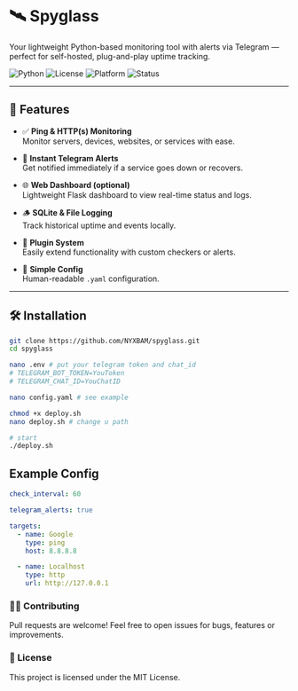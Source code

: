 # 🛰 Spyglass

Your lightweight Python-based monitoring tool with alerts via Telegram — perfect for self-hosted, plug-and-play uptime tracking.

![Python](https://img.shields.io/badge/python-3.7%2B-green)
![License](https://img.shields.io/badge/license-MIT-blue)
![Platform](https://img.shields.io/badge/platform-linux%20%7C%20raspberry--pi-lightgrey)
![Status](https://img.shields.io/badge/status-beta-orange)


---

## 🚀 Features

- ✅ **Ping & HTTP(s) Monitoring**  
  Monitor servers, devices, websites, or services with ease.
  
- 🔔 **Instant Telegram Alerts**  
  Get notified immediately if a service goes down or recovers.

- 🌐 **Web Dashboard (optional)**  
  Lightweight Flask dashboard to view real-time status and logs.

- 🪵 **SQLite & File Logging**  
  Track historical uptime and events locally.

- 🧩 **Plugin System**  
  Easily extend functionality with custom checkers or alerts.

- 🧠 **Simple Config**  
  Human-readable `.yaml` configuration.

---

## 🛠 Installation

   ```bash
   git clone https://github.com/NYXBAM/spyglass.git
   cd spyglass

   nano .env # put your telegram token and chat_id
   # TELEGRAM_BOT_TOKEN=YouToken
   # TELEGRAM_CHAT_ID=YouChatID

   nano config.yaml # see example

   chmod +x deploy.sh 
   nano deploy.sh # change u path 

   # start 
   ./deploy.sh

   ```

## Example Config

```yaml
check_interval: 60

telegram_alerts: true 

targets:
  - name: Google
    type: ping
    host: 8.8.8.8

  - name: Localhost
    type: http
    url: http://127.0.0.1


```

### 🧑‍💻 Contributing

Pull requests are welcome! Feel free to open issues for bugs, features or improvements.

### 📄 License

This project is licensed under the MIT License.
